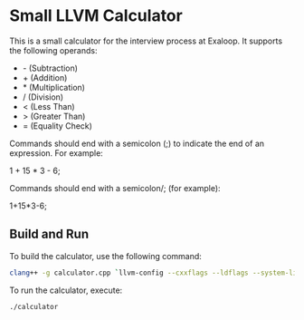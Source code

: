 # Small LLVM Calculator

This is a small calculator for the interview process at Exaloop. It supports the following operands:

- \- (Subtraction)
- \+ (Addition)
- \* (Multiplication)
- \/ (Division)
- \< (Less Than)
- \> (Greater Than)
- \= (Equality Check)

Commands should end with a semicolon (;) to indicate the end of an expression. For example:

1 + 15 * 3 - 6;


Commands should end with a semicolon/; (for example):

1+15*3-6; 



## Build and Run

To build the calculator, use the following command:

```bash
clang++ -g calculator.cpp `llvm-config --cxxflags --ldflags --system-libs --libs core orcjit native` -O3 -o calculator

```

To run the calculator, execute:
```bash
./calculator
```

